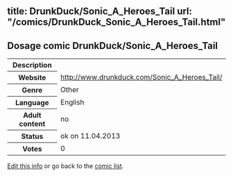 title: DrunkDuck/Sonic_A_Heroes_Tail
url: "/comics/DrunkDuck_Sonic_A_Heroes_Tail.html"
---
Dosage comic DrunkDuck/Sonic_A_Heroes_Tail
-----------------------------------------

<table class="comicinfo">
<tr>
<th>Description</th><td></td>
</tr>
<tr>
<th>Website</th><td><a href="http://www.drunkduck.com/Sonic_A_Heroes_Tail/">http://www.drunkduck.com/Sonic_A_Heroes_Tail/</a></td>
</tr>
<tr>
<th>Genre</th><td>Other</td>
</tr>
<tr>
<th>Language</th><td>English</td>
</tr>
<tr>
<th>Adult content</th><td>no</td>
</tr>
<tr>
<th>Status</th><td>ok on 11.04.2013</td>
</tr>
<tr>
<th>Votes</th><td>0</div></td>
</tr>
</table>

[Edit this info](/comics/DrunkDuck_Sonic_A_Heroes_Tail_edit.html) or go back to the [comic list](../comic-index.html).
